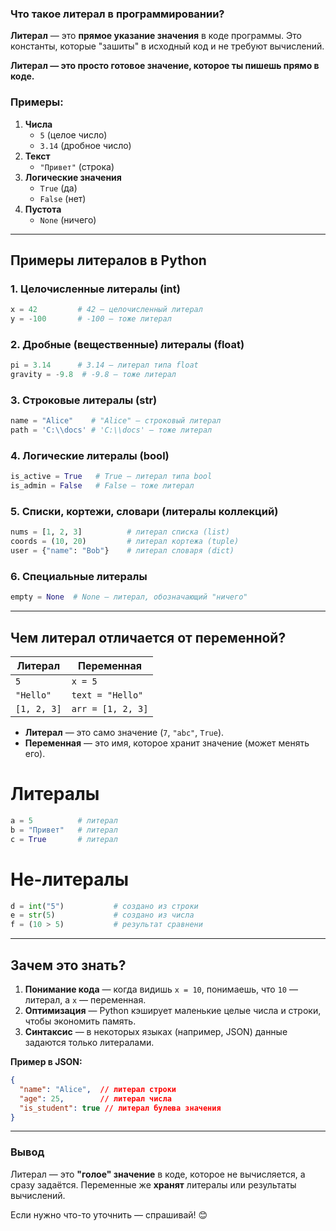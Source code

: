 ### **Что такое литерал в программировании?**  

**Литерал** — это **прямое указание значения** в коде программы. Это константы, которые "зашиты" в исходный код и не требуют вычислений. 
 
**Литерал — это просто готовое значение, которое ты пишешь прямо в коде.**

### **Примеры:**
1. **Числа**
    - `5` (целое число)
    - `3.14` (дробное число)
2. **Текст**
    - `"Привет"` (строка)
3. **Логические значения**
    - `True` (да)
    - `False` (нет)
4. **Пустота**
    - `None` (ничего)
---

## **Примеры литералов в Python**  

### 1. **Целочисленные литералы (int)**  
```python
x = 42         # 42 — целочисленный литерал
y = -100       # -100 — тоже литерал
```

### 2. **Дробные (вещественные) литералы (float)**
```python
pi = 3.14      # 3.14 — литерал типа float
gravity = -9.8  # -9.8 — тоже литерал
```

### 3. **Строковые литералы (str)**
```python
name = "Alice"    # "Alice" — строковый литерал
path = 'C:\\docs' # 'C:\\docs' — тоже литерал
```

### 4. **Логические литералы (bool)**
```python
is_active = True   # True — литерал типа bool
is_admin = False   # False — тоже литерал
```

### 5. **Списки, кортежи, словари (литералы коллекций)**
```python
nums = [1, 2, 3]          # литерал списка (list)
coords = (10, 20)         # литерал кортежа (tuple)
user = {"name": "Bob"}    # литерал словаря (dict)
```

### 6. **Специальные литералы**
```python
empty = None  # None — литерал, обозначающий "ничего"
```

---

## **Чем литерал отличается от переменной?**  
| **Литерал** | **Переменная** |
|------------|--------------|
| `5` | `x = 5` |
| `"Hello"` | `text = "Hello"` |
| `[1, 2, 3]` | `arr = [1, 2, 3]` |
- **Литерал** — это само значение (`7`, `"abc"`, `True`).  
- **Переменная** — это имя, которое хранит значение (может менять его).  

# Литералы
```python
a = 5          # литерал
b = "Привет"   # литерал
c = True       # литерал
```

# Не-литералы
```python
d = int("5")           # создано из строки
e = str(5)             # создано из числа
f = (10 > 5)           # результат сравнени
```
---

## **Зачем это знать?**  
1. **Понимание кода** — когда видишь `x = 10`, понимаешь, что `10` — литерал, а `x` — переменная.  
2. **Оптимизация** — Python кэширует маленькие целые числа и строки, чтобы экономить память.  
3. **Синтаксис** — в некоторых языках (например, JSON) данные задаются только литералами.  

**Пример в JSON:**  
```json
{
  "name": "Alice",  // литерал строки
  "age": 25,        // литерал числа
  "is_student": true // литерал булева значения
}
```

---

### **Вывод**  
Литерал — это **"голое" значение** в коде, которое не вычисляется, а сразу задаётся. Переменные же **хранят** литералы или результаты вычислений.  

Если нужно что-то уточнить — спрашивай! 😊